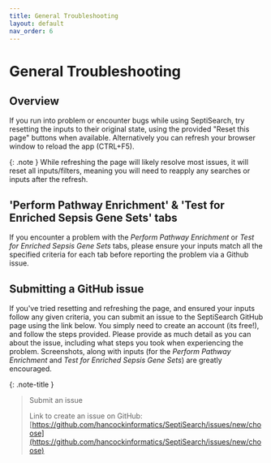 ```yaml
---
title: General Troubleshooting
layout: default
nav_order: 6
---
```


# General Troubleshooting

## Overview
If you run into problem or encounter bugs while using SeptiSearch, try resetting
the inputs to their original state, using the provided "Reset this page" buttons 
when available. Alternatively you can refresh your browser window to reload the
app (CTRL+F5). 

{: .note }
While refreshing the page will likely resolve most issues, it will reset all inputs/filters, meaning you will need to reapply any searches or inputs after the refresh.

## 'Perform Pathway Enrichment' & 'Test for Enriched Sepsis Gene Sets' tabs
If you encounter a problem with the *Perform Pathway Enrichment* or 
*Test for Enriched Sepsis Gene Sets* tabs, please ensure your inputs match all
the specified criteria for each tab before reporting the problem via a Github
issue.

## Submitting a GitHub issue
If you've tried resetting and refreshing the page, and ensured your inputs 
follow any given criteria, you can submit an issue to the SeptiSearch GitHub 
page using the link below. You simply need to create an account (its free!), and
follow the steps provided. Please provide as much detail as you can about the
issue, including what steps you took when experiencing the problem. Screenshots,
along with inputs (for the *Perform Pathway Enrichment* and *Test for Enriched Sepsis Gene Sets*)
are greatly encouraged.

{: .note-title }
> Submit an issue
> 
> Link to create an issue on GitHub:
> [https://github.com/hancockinformatics/SeptiSearch/issues/new/choose](https://github.com/hancockinformatics/SeptiSearch/issues/new/choose)
